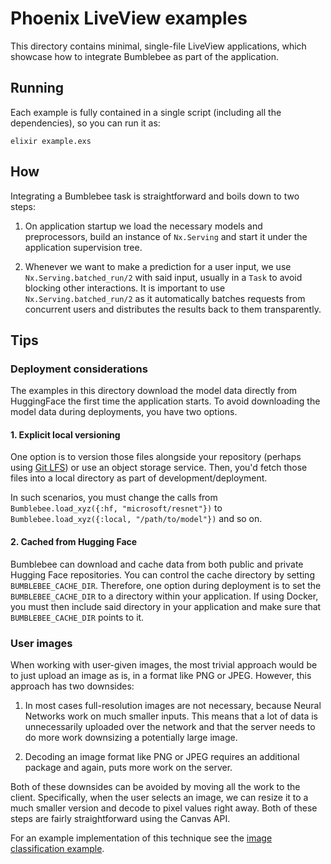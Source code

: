 # Phoenix LiveView examples

This directory contains minimal, single-file LiveView applications, which showcase how to integrate Bumblebee as part of the application.

## Running

Each example is fully contained in a single script (including all the dependencies), so you can run it as:

```shell
elixir example.exs
```

## How

Integrating a Bumblebee task is straightforward and boils down to two steps:

  1. On application startup we load the necessary models and preprocessors, build an instance of `Nx.Serving` and start it under the application supervision tree.

  2. Whenever we want to make a prediction for a user input, we use `Nx.Serving.batched_run/2` with said input, usually in a `Task` to avoid blocking other interactions. It is important to use `Nx.Serving.batched_run/2` as it automatically batches requests from concurrent users and distributes the results back to them transparently.

## Tips

### Deployment considerations

The examples in this directory download the model data directly from HuggingFace the first time the application starts. To avoid downloading the model data during deployments, you have two options.

#### 1. Explicit local versioning

One option is to version those files alongside your repository (perhaps using [Git LFS](https://git-lfs.github.com/)) or use an object storage service. Then, you'd fetch those files into a local directory as part of development/deployment.

In such scenarios, you must change the calls from `Bumblebee.load_xyz({:hf, "microsoft/resnet"})` to `Bumblebee.load_xyz({:local, "/path/to/model"})` and so on.

#### 2. Cached from Hugging Face

Bumblebee can download and cache data from both public and private Hugging Face repositories. You can control the cache directory by setting `BUMBLEBEE_CACHE_DIR`. Therefore, one option during deployment is to set the `BUMBLEBEE_CACHE_DIR` to a directory within your application. If using Docker, you must then include said directory in your application and make sure that `BUMBLEBEE_CACHE_DIR` points to it.

### User images

When working with user-given images, the most trivial approach would be to just upload an image as is, in a format like PNG or JPEG. However, this approach has two downsides:

  1. In most cases full-resolution images are not necessary, because Neural Networks work on much smaller inputs. This means that a lot of data is unnecessarily uploaded over the network and that the server needs to do more work downsizing a potentially large image.

  2. Decoding an image format like PNG or JPEG requires an additional package and again, puts more work on the server.

Both of these downsides can be avoided by moving all the work to the client. Specifically, when the user selects an image, we can resize it to a much smaller version and decode to pixel values right away. Both of these steps are fairly straightforward using the Canvas API.

For an example implementation of this technique see the [image classification example](image_classification.exs).
